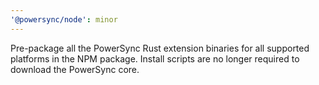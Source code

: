 ```yaml
---
'@powersync/node': minor
---
```


Pre-package all the PowerSync Rust extension binaries for all supported platforms in the NPM package. Install scripts are no longer required to download the PowerSync core.
